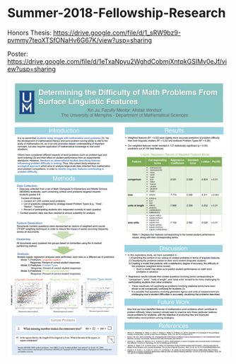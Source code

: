 # Summer-2018-Fellowship-Research

Honors Thesis: https://drive.google.com/file/d/1_sRW9bz9-pvmmy7teoXTSfONaHv6G67K/view?usp=sharing

Poster: https://drive.google.com/file/d/1eTxaNpyu2WghdCobmjXntpkGSIMv0eJf/view?usp=sharing

<img width="700" alt="1" src="images/poster1.png">

<img width="700" alt="1" src="images/poster2.png">
